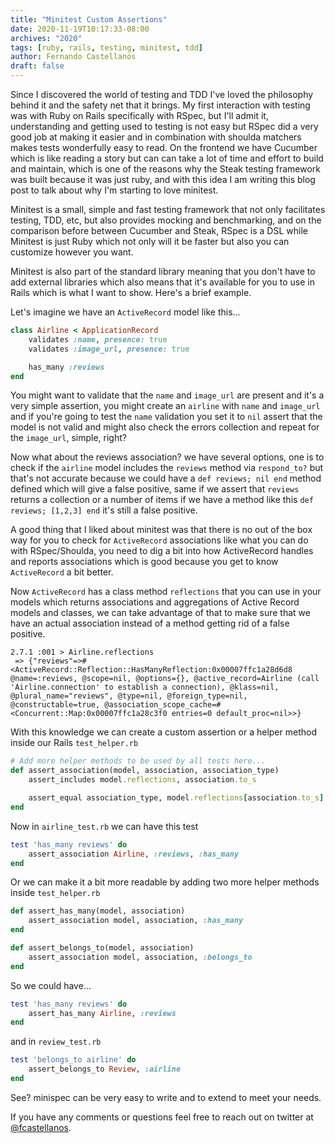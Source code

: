 ```yaml
---
title: "Minitest Custom Assertions"
date: 2020-11-19T10:17:33-08:00
archives: "2020"
tags: [ruby, rails, testing, minitest, tdd]
author: Fernando Castellanos
draft: false
---
```


Since I discovered the world of testing and TDD I've loved the philosophy behind it and the safety net that it brings. My first interaction with testing was with Ruby on Rails specifically with RSpec, but I'll admit it, understanding and getting used to testing is not easy but RSpec did a very good job at making it easier and in combination with shoulda matchers makes tests wonderfully easy to read. On the frontend we have Cucumber which is like reading a story but can can take a lot of time and effort to build and maintain, which is one of the reasons why the Steak testing framework was built because it was just ruby, and with this idea I am writing this blog post to talk about why I'm starting to love minitest.

Minitest is a small, simple and fast testing framework that not only facilitates testing, TDD, etc, but also provides mocking and benchmarking, and on the comparison before between Cucumber and Steak, RSpec is a DSL while Minitest is just Ruby which not only will it be faster but also you can customize however you want. 

Minitest is also part of the standard library meaning that you don't have to add external libraries which also means that it's available for you to use in Rails which is what I want to show. Here's a brief example. 

Let's imagine we have an `ActiveRecord` model like this...

```ruby
class Airline < ApplicationRecord
    validates :name, presence: true
    validates :image_url, presence: true

    has_many :reviews
end
```

You might want to validate that the `name` and `image_url` are present and it's a very simple assertion, you might create an `airline` with `name` and `image_url` and if you're going to test the `name` validation you set it to `nil` assert that the model is not valid and might also check the errors collection and repeat for the `image_url`, simple, right?

Now what about the reviews association? we have several options, one is to check if the `airline` model includes the `reviews` method via `respond_to?` but that's not accurate because we could have a `def reviews; nil end` method defined which will give a false positive, same if we assert that `reviews` returns a collection or a number of items if we have a method like this `def reviews; [1,2,3] end` it's still a false positive. 

A good thing that I liked about minitest was that there is no out of the box way for you to check for `ActiveRecord` associations like what you can do with RSpec/Shoulda, you need to dig a bit into how ActiveRecord handles and reports associations which is good because you get to know `ActiveRecord` a bit better.

Now `ActiveRecord` has a class method `reflections` that you can use in your models which returns associations and aggregations of Active Record models and classes, we can take advantage of that to make sure that we have an actual association instead of a method getting rid of a false positive.

```
2.7.1 :001 > Airline.reflections
 => {"reviews"=>#<ActiveRecord::Reflection::HasManyReflection:0x00007ffc1a28d6d8 @name=:reviews, @scope=nil, @options={}, @active_record=Airline (call 'Airline.connection' to establish a connection), @klass=nil, @plural_name="reviews", @type=nil, @foreign_type=nil, @constructable=true, @association_scope_cache=#<Concurrent::Map:0x00007ffc1a28c3f0 entries=0 default_proc=nil>>} 
```

With this knowledge we can create a custom assertion or a helper method inside our Rails `test_helper.rb` 

```ruby
# Add more helper methods to be used by all tests here...
def assert_association(model, association, association_type)
    assert_includes model.reflections, association.to_s

    assert_equal association_type, model.reflections[association.to_s].macro
end
```

Now in `airline_test.rb` we can have this test

```ruby
test 'has_many reviews' do
    assert_association Airline, :reviews, :has_many
end
```

Or we can make it a bit more readable by adding two more helper methods inside `test_helper.rb`

```ruby
def assert_has_many(model, association)
    assert_association model, association, :has_many
end

def assert_belongs_to(model, association)
    assert_association model, association, :belongs_to
end
```

So we could have...

```ruby
test 'has_many reviews' do
    assert_has_many Airline, :reviews
end
```

and in `review_test.rb`

```ruby
test 'belongs_to airline' do
    assert_belongs_to Review, :airline
end
```

See? minispec can be very easy to write and to extend to meet your needs.

If you have any comments or questions feel free to reach out on twitter at [@fcastellanos](https://twitter.com/fcastellanos).